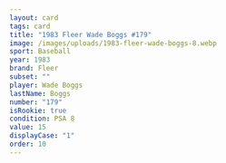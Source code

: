 ```yaml
---
layout: card
tags: card
title: "1983 Fleer Wade Boggs #179"
image: /images/uploads/1983-fleer-wade-boggs-8.webp
sport: Baseball
year: 1983
brand: Fleer
subset: ""
player: Wade Boggs
lastName: Boggs
number: "179"
isRookie: true
condition: PSA 8
value: 15
displayCase: "1"
order: 10
---
```

